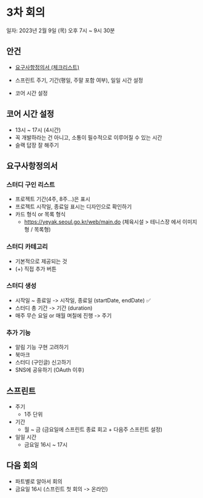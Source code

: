 # 3차 회의

일자: 2023년 2월 9일 (목) 오후 7시 ~ 9시 30분

## 안건
- [요구사항정의서 (체크리스트)](https://docs.google.com/spreadsheets/d/16XiQaHdssDxMWW6q1HLvfVGlUnuVXqyomIuA3nHiR74/edit?usp=sharing)

- 스프린트 주기, 기간(평일, 주말 포함 여부), 일일 시간 설정
- 코어 시간 설정

## 코어 시간 설정
- 13시 ~ 17시 (4시간)
- 꼭 개발하라는 건 아니고, 소통이 필수적으로 이루어질 수 있는 시간
- 슬랙 답장 잘 해주기

## 요구사항정의서

### 스터디 구인 리스트
- 프로젝트 기간(4주, 8주...)은 표시
- 프로젝트 시작일, 종료일 표시는 디자인으로 확인하기
- 카드 형식 or 목록 형식
  - https://yeyak.seoul.go.kr/web/main.do (체육시설 > 테니스장 에서 이미지형 / 목록형)

### 스터디 카테고리
- 기본적으로 제공되는 것
- (+) 직접 추가 버튼

### 스터디 생성
- 시작일 ~ 종료일 -> 시작일, 종료일 (startDate, endDate) ✅
- 스터디 총 기간 -> 기간 (duration)
- 매주 무슨 요일 or 매월 며칠에 진행 -> 주기

### 추가 기능
- 알림 기능 구현 고려하기
- 북마크
- 스터디 (구인글) 신고하기
- SNS에 공유하기 (OAuth 이후)

## 스프린트
- 주기
  - 1주 단위
- 기간
  - 월 ~ 금 (금요일에 스프린트 종료 회고 + 다음주 스프린트 설정)
- 일일 시간
  - 금요일 16시 ~ 17시

## 다음 회의
- 파트별로 알아서 회의
- 금요일 16시 (스프린트 첫 회의 -> 온라인)
